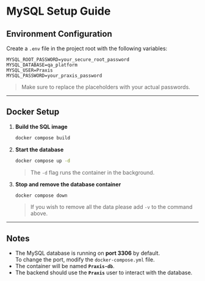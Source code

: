 # MySQL Setup Guide

## Environment Configuration

Create a `.env` file in the project root with the following variables:

```dotenv
MYSQL_ROOT_PASSWORD=your_secure_root_password
MYSQL_DATABASE=qa_platform
MYSQL_USER=Praxis
MYSQL_PASSWORD=your_praxis_password
```

> Make sure to replace the placeholders with your actual passwords.

---

## Docker Setup

1. **Build the SQL image**  
   ```bash
   docker compose build
   ```

2. **Start the database**  
   ```bash
   docker compose up -d
   ```
   > The `-d` flag runs the container in the background.

3. **Stop and remove the database container**  
   ```bash
   docker compose down
   ```
   > If you wish to remove all the data please add `-v` to the command above.

---

## Notes

- The MySQL database is running on **port 3306** by default.  
  To change the port, modify the `docker-compose.yml` file.
- The container will be named **`Praxis-db`**.
- The backend should use the **`Praxis`** user to interact with the database.

